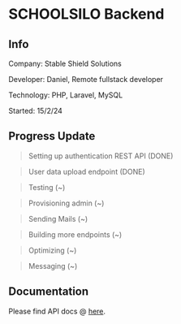 # SCHOOLSILO Backend


## Info
Company: Stable Shield Solutions

Developer: Daniel, Remote fullstack developer

Technology: PHP, Laravel, MySQL

Started: 15/2/24



## Progress Update

> Setting up authentication REST API (DONE)

> User data upload endpoint (DONE)

> Testing (~)

> Provisioning admin (~)

> Sending Mails (~) 

> Building more endpoints (~)

> Optimizing (~)

> Messaging (~)


## Documentation

Please find API docs @ [here](https://api.schoolsilo.cloud/api/documentation).